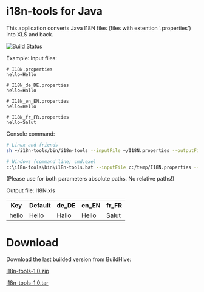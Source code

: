 i18n-tools for Java
===================

This application converts Java I18N files (files with extention '.properties') into XLS and back.

[![Build Status](https://buildhive.cloudbees.com/job/Bjoern2/job/i18n-tools/badge/icon)](https://buildhive.cloudbees.com/job/Bjoern2/job/i18n-tools/)


Example:
Input files:
```
# I18N.properties
hello=Hello
```

```
# I18N_de_DE.properties
hello=Hallo
```

```
# I18N_en_EN.properties
hello=Hello
```

```
# I18N_fr_FR.properties
hello=Salut
```

Console command:
```bash
# Linux and friends
sh ~/i18n-tools/bin/i18n-tools --inputFile ~/I18N.properties --outputFile ~/I18N.xls
```
```bash
# Windows (command line; cmd.exe)
c:\i18n-tools\bin\i18n-tools.bat --inputFile c:/temp/I18N.properties --outputFile c:/temp/I18N.xls
```
(Please use for both parameters absolute paths. No relative paths!)

Output file:
I18N.xls
<table>
  <tr>
    <th>Key</th><th>Default</th><th>de_DE</th><th>en_EN</th><th>fr_FR</th>
  </tr>
  <tr>
    <td>hello</td><td>Hello</td><td>Hallo</td><td>Hello</td><td>Salut</td>
  </tr>
</table>


Download
========

Download the last builded version from BuildHive:

[i18n-tools-1.0.zip](http://bjoern2.github.io/i18n-tools/downloads/i18n-tools-1.0.zip)

[i18n-tools-1.0.tar](http://bjoern2.github.io/i18n-tools/downloads/i18n-tools-1.0.tar)
